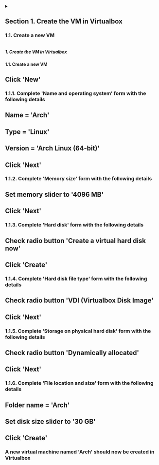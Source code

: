 <details>
	<summary><h2>Section 1. Create the VM in Virtualbox</h2>
		<h3>1.1. Create a new VM</h3>
      
   
   </summary>
<p>test</p>

</details>
















##### 1. Create the VM in Virtualbox
#### 1.1. Create a new VM
## Click 'New'
### 1.1.1. Complete 'Name and operating system' form with the following details
## Name = 'Arch'
## Type = 'Linux'
## Version = 'Arch Linux (64-bit)'
## Click 'Next'
### 1.1.2. Complete 'Memory size' form with the following details
## Set memory slider to '4096 MB'
## Click 'Next'
### 1.1.3. Complete 'Hard disk' form with the following details
## Check radio button 'Create a virtual hard disk now'
## Click 'Create'
### 1.1.4. Complete 'Hard disk file type' form with the following details
## Check radio button 'VDI (Virtualbox Disk Image'
## Click 'Next'
### 1.1.5. Complete 'Storage on physical hard disk' form with the following details
## Check radio button 'Dynamically allocated'
## Click 'Next'
### 1.1.6. Complete 'File location and size' form with the following details
## Folder name = 'Arch'
## Set disk size slider to '30 GB'
## Click 'Create'
### A new virtual machine named 'Arch' should now be created in Virtualbox
